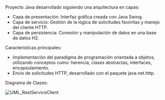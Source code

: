 Proyecto Java desarrollado siguiendo una arquitectura en capas:

- Capa de presentación: Interfaz gráfica creada con Java Swing.
- Capa de servicio: Gestión de la lógica de solicitudes favoritas y manejo del cliente HTTP.
- Capa de persistencia: Conexión y manipulación de datos en una base de datos H2.

Características principales:

- Implementación del paradigma de programación orientada a objetos, utilizando conceptos como: herencia, clases abstractas, interfaces, encapsulamiento.
- Envío de solicitudes HTTP, desarrollado con el paquete java.net.http.

Diagrama de Clases:

![UML_RestServiceClient](https://github.com/user-attachments/assets/c67704b1-26cc-460b-b1b1-f4975287de78)
